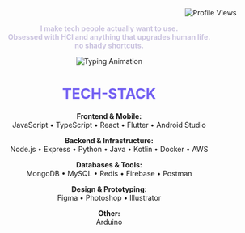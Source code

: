 <div align="right">
  <img src="https://komarev.com/ghpvc/?username=d3varaja&color=E2AC0C&style=flat-square" alt="Profile Views" />
</div> 
  
<p align="center"> 
  <b style="color:#CAC3DF;">I make tech people actually want to use. <br>
Obsessed with HCI and anything that upgrades human life.<br> no shady shortcuts.</b><br> 
</p>


<div align="center"> 
  <img src="https://readme-typing-svg.herokuapp.com/?lines=UI/UX+Designer;Full+Stack+Developer;Mobile+App+Developer&font=Fira%20Code&center=true&width=380&height=50&color=E2AC0C&size=22" alt="Typing Animation" />
</div>

<div align="center">
  
<h1 align="center" style="color:#7360F2;">TECH-STACK</h1>  

**Frontend & Mobile:**  
JavaScript • TypeScript • React • Flutter • Android Studio

**Backend & Infrastructure:**  
Node.js • Express • Python • Java • Kotlin • Docker • AWS

**Databases & Tools:**  
MongoDB • MySQL • Redis • Firebase • Postman

**Design & Prototyping:**  
Figma • Photoshop • Illustrator

**Other:**  
Arduino
</p>
</div>
